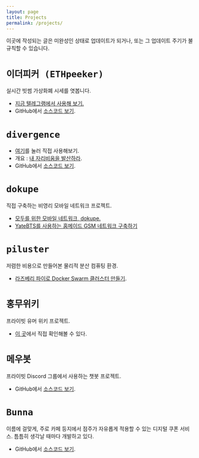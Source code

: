 ```yaml
---
layout: page
title: Projects
permalink: /projects/
---
```

이곳에 작성되는 글은 미완성인 상태로 업데이트가 되거나, 또는 그 업데이트 주기가 불규칙할 수 있습니다.

`이더피커 (ETHpeeker)`
========================
실시간 빗썸 가상화폐 시세를 엿봅니다.
- [지금 텔레그램에서 사용해 보기.](https://telegram.me/ethpeeker_bot)
- GitHub에서 [소스코드 보기](https://github.com/kycfeel/ETHpeeker).

`divergence`
========================
- [여기](https://kycfeel.github.io/divergence)를 눌러 직접 사용해보기.
- 개요 : [내 자리비움을 발산하라](https://kycfeel.github.io/2017/05/24/내-자리비움을-발산하라).
- GitHub에서 [소스코드 보기](https://github.com/kycfeel/divergence).

`dokupe`
========================
직접 구축하는 비영리 모바일 네트워크 프로젝트.
- [모두를 위한 모바일 네트워크, dokupe.](https://kycfeel.github.io/2017/11/08/모두를-위한-모바일-네트워크-dokupe)
- [YateBTS를 사용하는 홈메이드 GSM 네트워크 구축하기](https://kycfeel.github.io/2017/12/02/YateBTS를-사용하는-홈메이드-GSM-네트워크-구축하기)

`piluster`
========================
저렴한 비용으로 만들어본 물리적 분산 컴퓨팅 환경.
- [라즈베리 파이로 Docker Swarm 클러스터 만들기](https://kycfeel.github.io/2017/08/24/라즈베리-파이로-Docker-Swarm-클러스터-만들기).

`홍무위키`
========================
프라이빗 유머 위키 프로젝트.
- [이 곳](https://hongmu.wiki)에서 직접 확인해볼 수 있다.

`메우봇`
========================
프라이빗 Discord 그룹에서 사용하는 챗봇 프로젝트.
- GitHub에서 [소스코드 보기](https://github.com/kycfeel/meumeu-bot).

`Bunna`
========================
이름에 걸맞게, 주로 카페 등지에서 점주가 자유롭게 적용할 수 있는 디지털 쿠폰 서비스. 틈틈히 생각날 때마다 개발하고 있다.
- GitHub에서 [소스코드 보기](https://github.com/kycfeel/bunna).
